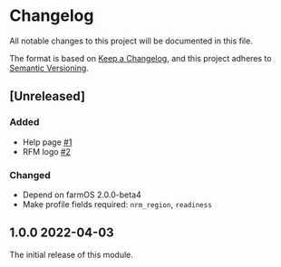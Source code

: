 # Changelog

All notable changes to this project will be documented in this file.

The format is based on [Keep a Changelog](https://keepachangelog.com/en/1.0.0/),
and this project adheres to [Semantic Versioning](https://semver.org/spec/v2.0.0.html).

## [Unreleased]

### Added

- Help page [#1](https://github.com/paul121/farm_regen_digital/issues/1)
- RFM logo [#2](https://github.com/paul121/farm_regen_digital/issues/2)

### Changed

- Depend on farmOS 2.0.0-beta4
- Make profile fields required: `nrm_region`, `readiness`

## 1.0.0 2022-04-03

The initial release of this module.
